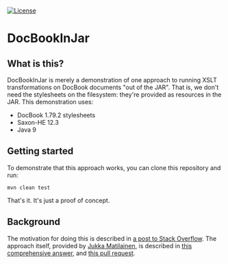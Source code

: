 [![License](https://img.shields.io/badge/License-BSD-blue.svg)](https://opensource.org/licenses/BSD-2-Clause)

DocBookInJar
============

What is this?
-------------
DocBookInJar is merely a demonstration of one approach to running XSLT
transformations on DocBook documents "out of the JAR". That is, we
don't need the stylesheets on the filesystem: they're provided as
resources in the JAR. This demonstration uses:

* DocBook 1.79.2 stylesheets
* Saxon-HE 12.3
* Java 9

Getting started
---------------
To demonstrate that this approach works, you can clone this repository
and run:

```
mvn clean test
```

That's it. It's just a proof of concept.

Background
----------
The motivation for doing this is described in [a post to Stack
Overflow](https://stackoverflow.com/questions/76848364/how-can-i-embed-docbook-xslt-transformation-in-a-java-web-app/).
The approach itself, provided by [Jukka
Matilainen](https://github.com/jkmatila), is described in [this
comprehensive answer](https://stackoverflow.com/a/76857673/18493), and
[this pull
request](https://github.com/paulhoadley/DocBookInJar/pull/1).
